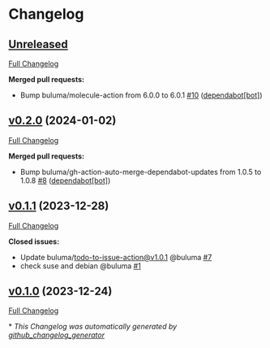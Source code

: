 # Changelog

## [Unreleased](https://github.com/buluma/ansible-role-bamboo/tree/HEAD)

[Full Changelog](https://github.com/buluma/ansible-role-bamboo/compare/v0.2.0...HEAD)

**Merged pull requests:**

- Bump buluma/molecule-action from 6.0.0 to 6.0.1 [\#10](https://github.com/buluma/ansible-role-bamboo/pull/10) ([dependabot[bot]](https://github.com/apps/dependabot))

## [v0.2.0](https://github.com/buluma/ansible-role-bamboo/tree/v0.2.0) (2024-01-02)

[Full Changelog](https://github.com/buluma/ansible-role-bamboo/compare/v0.1.1...v0.2.0)

**Merged pull requests:**

- Bump buluma/gh-action-auto-merge-dependabot-updates from 1.0.5 to 1.0.8 [\#8](https://github.com/buluma/ansible-role-bamboo/pull/8) ([dependabot[bot]](https://github.com/apps/dependabot))

## [v0.1.1](https://github.com/buluma/ansible-role-bamboo/tree/v0.1.1) (2023-12-28)

[Full Changelog](https://github.com/buluma/ansible-role-bamboo/compare/v0.1.0...v0.1.1)

**Closed issues:**

- Update buluma/todo-to-issue-action@v1.0.1 @buluma [\#7](https://github.com/buluma/ansible-role-bamboo/issues/7)
- check suse and debian @buluma [\#1](https://github.com/buluma/ansible-role-bamboo/issues/1)

## [v0.1.0](https://github.com/buluma/ansible-role-bamboo/tree/v0.1.0) (2023-12-24)

[Full Changelog](https://github.com/buluma/ansible-role-bamboo/compare/70c0d216be007448dbf95044adbfbe92f81a62f0...v0.1.0)



\* *This Changelog was automatically generated by [github_changelog_generator](https://github.com/github-changelog-generator/github-changelog-generator)*
